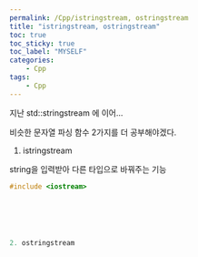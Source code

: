 ```yaml
---
permalink: /Cpp/istringstream, ostringstream
title: "istringstream, ostringstream"
toc: true
toc_sticky: true
toc_label: "MYSELF"
categories:
    - Cpp
tags:
    - Cpp
---
```

지난 std::stringstream 에 이어...

비슷한 문자열 파싱 함수 2가지를 더 공부해야겠다.


1. istringstream

string을 입력받아 다른 타입으로 바꿔주는 기능
```Cpp
#include <iostream>






2. ostringstream 

